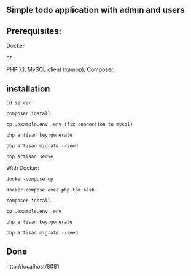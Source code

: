 ## Simple todo application with admin and users


## Prerequisites:

Docker 

or
 
 PHP 7.1, MySQL client (xampp), Composer,
 
## installation

```
cd server
```

```$xslt
composer install
```

```$xslt
cp .example.env .env (fix connection to mysql)
```

```$xslt
php artisan key:generate
```

```$xslt
php artisan migrate --seed
```

```$xslt
php artisan serve
```

With Docker:

```$xslt
docker-compose up
```

```$xslt
docker-compose exec php-fpm bash
```

```$xslt
composer install
```

```$xslt
cp .example.env .env
```

```$xslt
php artisan key:generate
```

```$xslt
php artisan migrate --seed
```
## Done
http://localhost/8081